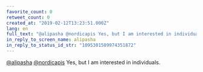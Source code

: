 ```yaml
---
favorite_count: 0
retweet_count: 0
created_at: "2019-02-12T13:23:51.000Z"
lang: en
full_text: "@alipasha @nordicapis Yes, but I am interested in individuals."
in_reply_to_screen_name: alipasha
in_reply_to_status_id_str: "1095301589974351872"
---
```


[@alipasha](https://twitter.com/alipasha)
[@nordicapis](https://twitter.com/nordicapis) Yes, but I am interested in
individuals.
